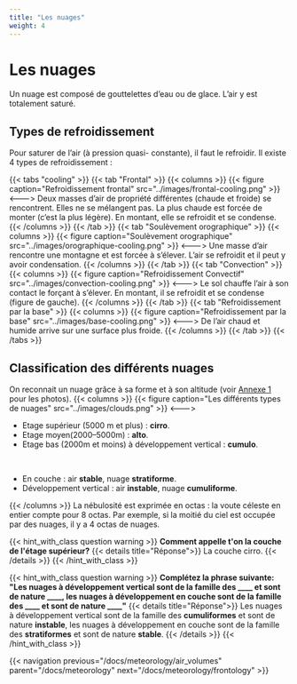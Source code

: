 ```yaml
---
title: "Les nuages"
weight: 4
---
```


# Les nuages

Un nuage est composé de gouttelettes d’eau ou de glace. L’air y est totalement saturé.

## Types de refroidissement
Pour saturer de l’air (à pression quasi- constante), il faut le refroidir. Il existe 4 types de refroidissement :

{{< tabs "cooling" >}}
{{< tab "Frontal" >}}
{{< columns >}}
{{< figure caption="Refroidissement frontal" src="../images/frontal-cooling.png" >}}
<--->
Deux masses d’air de propriété différentes (chaude et froide) se rencontrent. Elles ne se mélangent pas. La plus chaude est forcée de monter (c’est la plus légère). En montant, elle se refroidit et se condense.
{{< /columns >}}
{{< /tab >}}
{{< tab "Soulèvement orographique" >}}
{{< columns >}}
{{< figure caption="Soulèvement orographique" src="../images/orographique-cooling.png" >}}
<--->
Une masse d’air rencontre une montagne et est forcée à s’élever. L’air se refroidit et il peut y avoir condensation.
{{< /columns >}}
{{< /tab >}}
{{< tab "Convection" >}}
{{< columns >}}
{{< figure caption="Refroidissement Convectif" src="../images/convection-cooling.png" >}}
<--->
 Le sol chauffe l’air à son contact le forçant à s’élever. En montant, il se refroidit et se condense (figure de gauche).
{{< /columns >}}
{{< /tab >}}
{{< tab "Refroidissement par la base" >}}
{{< columns >}}
{{< figure caption="Refroidissement par la base" src="../images/base-cooling.png" >}}
<--->
De l’air chaud et humide arrive sur une surface plus froide.
{{< /columns >}}
{{< /tab >}}
{{< /tabs >}}

## Classification des différents nuages

On reconnait un nuage grâce à sa forme et à son altitude (voir [Annexe 1]() pour les photos).
{{< columns >}}
{{< figure caption="Les différents types de nuages" src="../images/clouds.png" >}}
<--->

- Etage supérieur (5000 m et plus) : **cirro**.
- Etage moyen(2000–5000m) : **alto**.
- Etage bas (2000m et moins) à développement vertical : **cumulo**.

<br/>

- En couche : air **stable**, nuage **stratiforme**.
- Développement vertical : air **instable**, nuage **cumuliforme**.

{{< /columns >}}
La nébulosité est exprimée en octas : la voute céleste en entier compte pour 8 octas. Par exemple, si la moitié du ciel est occupée par des nuages, il y a 4 octas de nuages.

{{< hint_with_class question warning >}}
**Comment appelle t'on la couche de l'étage supérieur?**
{{< details title="Réponse">}}
La couche cirro.
{{< /details >}}
{{< /hint_with_class >}}

{{< hint_with_class question warning >}}
**Complétez la phrase suivante: "Les nuages à développement vertical sont de la famille des ____ et sont de nature ____, les nuages à développement en couche sont de la famille des ____ et sont de nature ____"**
{{< details title="Réponse">}}
Les nuages à développement vertical sont de la famille des **cumuliformes** et sont de nature **instable**, les nuages à développement en couche sont de la famille des **stratiformes** et sont de nature **stable**.
{{< /details >}}
{{< /hint_with_class >}}

{{< navigation previous="/docs/meteorology/air_volumes" parent="/docs/meteorology" next="/docs/meteorology/frontology" >}}
